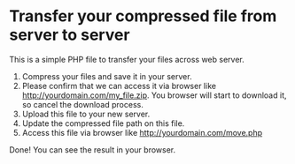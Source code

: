 # Transfer your compressed file from server to server

This is a simple PHP file to transfer your files across web server.

1. Compress your files and save it in your server.
2. Please confirm that we can access it via browser like http://yourdomain.com/my_file.zip. You browser will start to download it, so cancel the download process.
3. Upload this file to your new server.
4. Update the compressed file path on this file.
5. Access this file via browser like http://yourdomain.com/move.php

Done! You can see the result in your browser.
